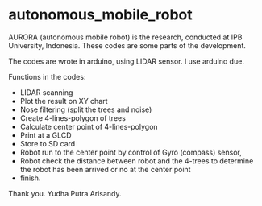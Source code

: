 # autonomous_mobile_robot
AURORA (autonomous mobile robot) is the research, conducted at IPB University, Indonesia. These codes are some parts of the development.

The codes are wrote in arduino, using LIDAR sensor. I use arduino due.

Functions in the codes:
- LIDAR scanning
- Plot the result on XY chart
- Nose filtering (split the trees and noise)
- Create 4-lines-polygon of trees
- Calculate center point of 4-lines-polygon
- Print at a GLCD
- Store to SD card
- Robot run to the center point by control of Gyro (compass) sensor,
- Robot check the distance between robot and the 4-trees to determine the robot has been arrived or no at the center point
- finish.

Thank you.
Yudha Putra Arisandy.
